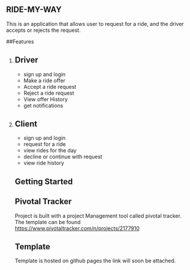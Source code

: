 ## RIDE-MY-WAY

This is an application that allows user to request for a ride, and the driver accepts or rejects the request.

##Features

1. ## Driver
     * sign up and login
     *  Make a ride offer
     *  Accept a ride request
     *  Reject a ride request
     *  View offer History
     *  get notifications
    
 2. ## Client
      *  sign up and login
      *  request for a ride
      *  view rides for the day
      *  decline or continue with request
      *  view ride history
     
     
     ## Getting Started

     ## Pivotal Tracker
     Project is built with a project Management tool called pivotal tracker. The template can be found 
     https://www.pivotaltracker.com/n/projects/2177910

     ## Template

     Template is hosted on github pages the link will soon be attached.
     
